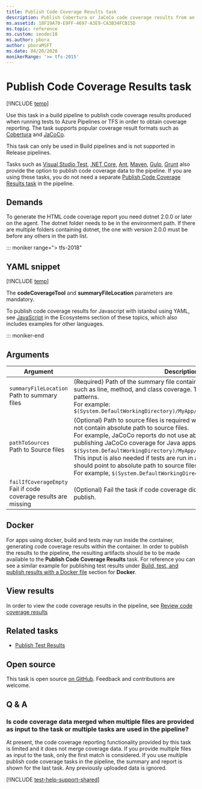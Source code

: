 ```yaml
---
title: Publish Code Coverage Results task
description: Publish Cobertura or JaCoCo code coverage results from an Azure Pipelines or TFS build
ms.assetid: 18F19A70-E9FF-4697-A3E9-CA3B34FCB15D
ms.topic: reference
ms.custom: seodec18
ms.author: pbora
author: pboraMSFT
ms.date: 04/20/2020
monikerRange: '>= tfs-2015'
---
```


# Publish Code Coverage Results task

[!INCLUDE [temp](../../includes/version-tfs-2015-rtm.md)]

Use this task in a build pipeline to publish code coverage results produced when
running tests to Azure Pipelines or TFS in order to obtain coverage reporting.
The task supports popular coverage result formats such as
[Cobertura](https://cobertura.github.io/cobertura/) and [JaCoCo](https://www.eclemma.org/jacoco/).

This task can only be used in Build pipelines and is not supported in Release pipelines.

Tasks such as [Visual Studio Test](vstest.md), [.NET Core](../build/dotnet-core-cli.md),
[Ant](../build/ant.md), [Maven](../build/maven.md), [Gulp](../build/gulp.md), [Grunt](../build/grunt.md)
also provide the option to publish code coverage data to the pipeline.
If you are using these tasks, you do not need a separate [Publish Code Coverage Results task](publish-code-coverage-results.md)
in the pipeline.

## Demands

To generate the HTML code coverage report you need dotnet 2.0.0 or later on the agent. The dotnet folder needs to be in the environment path. If there are multiple folders containing dotnet, the one with version 2.0.0 must be before any others in the path list.

::: moniker range="> tfs-2018"

## YAML snippet

[!INCLUDE [temp](../includes/yaml/PublishCodeCoverageResultsV1.md)]

The **codeCoverageTool** and **summaryFileLocation** parameters are mandatory.

To publish code coverage results for Javascript with istanbul using YAML, see [JavaScript](../../ecosystems/javascript.md) in the Ecosystems section of these topics, which also includes examples for other languages.

::: moniker-end

## Arguments

| Argument                                                            | Description                                                                                                                                                                                                                                                                                                                                                                                                                                                                                                                           |
| ------------------------------------------------------------------- | ------------------------------------------------------------------------------------------------------------------------------------------------------------------------------------------------------------------------------------------------------------------------------------------------------------------------------------------------------------------------------------------------------------------------------------------------------------------------------------------------------------------------------------- |
| `summaryFileLocation` <br/>Path to summary files                    | (Required) Path of the summary file containing code coverage statistics, such as line, method, and class coverage. The value may contain minimatch patterns. <br/>For example: `$(System.DefaultWorkingDirectory)/MyApp/**/site/cobertura/coverage.xml`                                                                                                                                                                                                                                                                               |
| `pathToSources` <br/>Path to Source files                           | (Optional) Path to source files is required when coverage XML reports do not contain absolute path to source files. <br/>For example, JaCoCo reports do not use absolute paths and when publishing JaCoCo coverage for Java apps, the pattern would be similar to `$(System.DefaultWorkingDirectory)/MyApp/src/main/java/`. <br/>This input is also needed if tests are run in a docker container. This input should point to absolute path to source files on the host. <br/>For example, `$(System.DefaultWorkingDirectory)/MyApp/` |
| `failIfCoverageEmpty`<br/>Fail if code coverage results are missing | (Optional) Fail the task if code coverage did not produce any results to publish.                                                                                                                                                                                                                                                                                                                                                                                                                                                     |

## Docker

For apps using docker, build and tests may run inside the container, generating code coverage results within the container. In order to publish the results to the pipeline, the resulting artifacts should be to be made available to the **Publish Code Coverage Results** task. For reference you can see a similar example for publishing test results under [Build, test, and publish results with a Docker file](publish-test-results.md) section for **Docker**.

## View results

In order to view the code coverage results in the pipeline, see [Review code coverage results](../../test/review-code-coverage-results.md)

## Related tasks

- [Publish Test Results](publish-test-results.md)

## Open source

This task is open source [on GitHub](https://github.com/Microsoft/azure-pipelines-tasks). Feedback and contributions are welcome.

## Q & A

### Is code coverage data merged when multiple files are provided as input to the task or multiple tasks are used in the pipeline?

At present, the code coverage reporting functionality provided by this task is limited and it does not merge coverage data. If you provide multiple files as input to the task, only the first match is considered.
If you use multiple publish code coverage tasks in the pipeline, the summary and report is shown for the last task. Any previously uploaded data is ignored.

[!INCLUDE [test-help-support-shared](../../includes/test-help-support-shared.md)]
